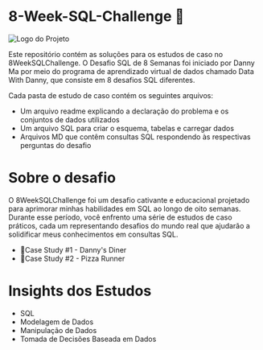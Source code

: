 # 8-Week-SQL-Challenge 🎲
![Logo do Projeto](https://8weeksqlchallenge.com/images/8-week-sql-challenge.png)

Este repositório contém as soluções para os estudos de caso no 8WeekSQLChallenge.
O Desafio SQL de 8 Semanas foi iniciado por Danny Ma por meio do programa de aprendizado virtual de dados chamado Data With Danny, que consiste em 8 desafios SQL diferentes.

Cada pasta de estudo de caso contém os seguintes arquivos:

- Um arquivo readme explicando a declaração do problema e os conjuntos de dados utilizados
- Um arquivo SQL para criar o esquema, tabelas e carregar dados
- Arquivos MD que contêm consultas SQL respondendo às respectivas perguntas do desafio

# Sobre o desafio
O 8WeekSQLChallenge foi um desafio cativante e educacional projetado para aprimorar minhas habilidades em SQL ao longo de oito semanas. Durante esse período, você enfrento uma série de estudos de caso práticos, cada um representando desafios do mundo real que ajudarão a solidificar meus conhecimentos em consultas SQL.
* 🍜Case Study #1 - Danny's Diner
* 🍕Case Study #2 - Pizza Runner

# Insights dos Estudos
- SQL
- Modelagem de Dados
- Manipulação de Dados
- Tomada de Decisões Baseada em Dados

